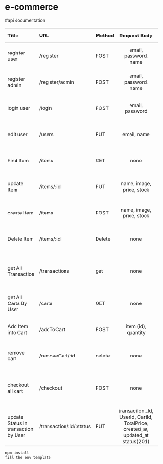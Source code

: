 # e-commerce

#api documentation


| Title        | URL       | Method | Request Body | Request Header| Sucsess Response | Error Response | notes|
| :---         |:---       | :---   |   :---:      |  :---         |       ---        |       :---     |   ---|
|register user |/register  | POST   | email, password, name | none |  email, password, name, | status(500).(internal server error) | |
|register admin |/register/admin | POST   | email, password, name | none |  email, password, name, | status(500).(internal server error) | |
|login user    |/login     | POST   | email, password| none        | token            | status(500).(internal server error) | |
|edit user     |/users     |PUT     | email, name  | token         | email, password, name status(200) |  status(500).(internal server error) | |
|Find Item   | /items    | GET    | none|  none | status(200) name, stock, price, image(url) |  status(500).(internal server error) |
|update Item   | /items/:id   | PUT    | name, image, price, stock |  token |  name, stock, price, image(url)  | status(500).(internal server error) |
|create Item   | /items    | POST    | name, image, price, stock |  token |  name, stock, price, image(url)  status(201)| status(500).(internal server error) |
|Delete Item   | /items/:id    | Delete    |none |  token | name, stock, price, image(url)  status(200) | status(500).(internal server error) |
|get All Transaction | /transactions | get | none | token | _id, UserId, CartId, TotalPrice, created_at, updated_at status(200)|   status(500).(internal server error) |
|get All Carts By User | /carts | GET | none | token | _id, item, quantity status(200) |  status(500).(internal server error) |
|Add Item into Cart | /addToCart | POST | item (id), quantity | token | _id, item, quantity status(201) |  status(500).(internal server error) |
|remove cart | /removeCart/:id | delete | none | token | _id, item, quantity status(200)  |  status(500).(internal server error) |
|checkout all cart | /checkout | POST | none | token | transaction._id, UserId, CartId, TotalPrice, created_at, updated_at status(201) |   status(500).(internal server error) |
|update Status in transaction by User | /transaction/:id/:status | PUT | transaction._id, UserId, CartId, TotalPrice, created_at, updated_at status(201) |   status(500).(internal server error) |

```bash
npm install
fill the env template

```
